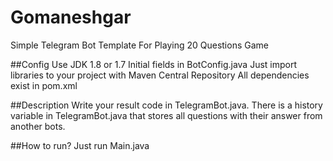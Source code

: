 # Gomaneshgar
Simple Telegram Bot Template For Playing 20 Questions Game

##Config
Use JDK 1.8 or 1.7
Initial fields in BotConfig.java
Just import libraries to your project with Maven Central Repository
All dependencies exist in pom.xml

##Description
Write your result code in TelegramBot.java.
There is a history variable in TelegramBot.java that stores all questions with their answer from another bots.

##How to run?
Just run Main.java


